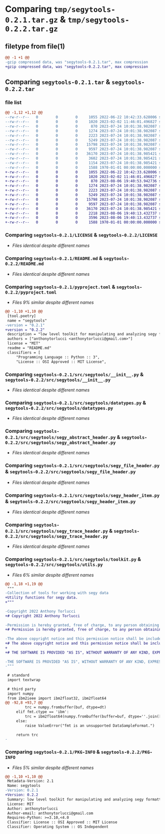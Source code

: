 # Comparing `tmp/segytools-0.2.1.tar.gz` & `tmp/segytools-0.2.2.tar.gz`

## filetype from file(1)

```diff
@@ -1 +1 @@
-gzip compressed data, was "segytools-0.2.1.tar", max compression
+gzip compressed data, was "segytools-0.2.2.tar", max compression
```

## Comparing `segytools-0.2.1.tar` & `segytools-0.2.2.tar`

### file list

```diff
@@ -1,12 +1,12 @@
--rw-r--r--   0        0        0     1055 2022-06-22 10:42:33.628006 segytools-0.2.1/LICENSE
--rw-r--r--   0        0        0     1020 2023-02-02 11:46:01.496827 segytools-0.2.1/README.md
--rw-r--r--   0        0        0      870 2023-07-24 10:01:38.982087 segytools-0.2.1/pyproject.toml
--rw-r--r--   0        0        0     1274 2023-07-24 10:01:38.982087 segytools-0.2.1/src/segytools/__init__.py
--rw-r--r--   0        0        0     2223 2023-07-24 10:01:38.982087 segytools-0.2.1/src/segytools/datatypes.py
--rw-r--r--   0        0        0     5249 2023-07-24 10:01:38.982087 segytools-0.2.1/src/segytools/segy_abstract_header.py
--rw-r--r--   0        0        0    15798 2023-07-24 10:01:38.982087 segytools-0.2.1/src/segytools/segy_file_header.py
--rw-r--r--   0        0        0     9597 2023-07-24 10:01:38.982087 segytools-0.2.1/src/segytools/segy_header_item.py
--rw-r--r--   0        0        0    36170 2023-07-24 10:01:38.985421 segytools-0.2.1/src/segytools/segy_trace_header.py
--rw-r--r--   0        0        0     3602 2023-07-24 10:01:38.985421 segytools-0.2.1/src/segytools/toolkit.py
--rw-r--r--   0        0        0     1154 2023-07-24 10:01:38.985421 segytools-0.2.1/src/segytools/utils.py
--rw-r--r--   0        0        0     1588 1970-01-01 00:00:00.000000 segytools-0.2.1/PKG-INFO
+-rw-r--r--   0        0        0     1055 2022-06-22 10:42:33.628006 segytools-0.2.2/LICENSE
+-rw-r--r--   0        0        0     1020 2023-02-02 11:46:01.496827 segytools-0.2.2/README.md
+-rw-r--r--   0        0        0      870 2023-08-06 19:40:53.942736 segytools-0.2.2/pyproject.toml
+-rw-r--r--   0        0        0     1274 2023-07-24 10:01:38.982087 segytools-0.2.2/src/segytools/__init__.py
+-rw-r--r--   0        0        0     2223 2023-07-24 10:01:38.982087 segytools-0.2.2/src/segytools/datatypes.py
+-rw-r--r--   0        0        0     5249 2023-07-24 10:01:38.982087 segytools-0.2.2/src/segytools/segy_abstract_header.py
+-rw-r--r--   0        0        0    15798 2023-07-24 10:01:38.982087 segytools-0.2.2/src/segytools/segy_file_header.py
+-rw-r--r--   0        0        0     9597 2023-07-24 10:01:38.982087 segytools-0.2.2/src/segytools/segy_header_item.py
+-rw-r--r--   0        0        0    36170 2023-07-24 10:01:38.985421 segytools-0.2.2/src/segytools/segy_trace_header.py
+-rw-r--r--   0        0        0     2218 2023-08-06 19:40:13.432737 segytools-0.2.2/src/segytools/toolkit.py
+-rw-r--r--   0        0        0     3596 2023-08-06 19:40:13.432737 segytools-0.2.2/src/segytools/utils.py
+-rw-r--r--   0        0        0     1588 1970-01-01 00:00:00.000000 segytools-0.2.2/PKG-INFO
```

### Comparing `segytools-0.2.1/LICENSE` & `segytools-0.2.2/LICENSE`

 * *Files identical despite different names*

### Comparing `segytools-0.2.1/README.md` & `segytools-0.2.2/README.md`

 * *Files identical despite different names*

### Comparing `segytools-0.2.1/pyproject.toml` & `segytools-0.2.2/pyproject.toml`

 * *Files 9% similar despite different names*

```diff
@@ -1,10 +1,10 @@
 [tool.poetry]
 name = "segytools"
-version = "0.2.1"
+version = "0.2.2"
 description = "low level toolkit for manipulating and analyzing segy formatted data"
 authors = ["anthonytorlucci <anthonytorlucci@gmail.com>"]
 license = "MIT"
 readme = "README.md"
 classifiers = [
     "Programming Language :: Python :: 3",
     "License :: OSI Approved :: MIT License",
```

### Comparing `segytools-0.2.1/src/segytools/__init__.py` & `segytools-0.2.2/src/segytools/__init__.py`

 * *Files identical despite different names*

### Comparing `segytools-0.2.1/src/segytools/datatypes.py` & `segytools-0.2.2/src/segytools/datatypes.py`

 * *Files identical despite different names*

### Comparing `segytools-0.2.1/src/segytools/segy_abstract_header.py` & `segytools-0.2.2/src/segytools/segy_abstract_header.py`

 * *Files identical despite different names*

### Comparing `segytools-0.2.1/src/segytools/segy_file_header.py` & `segytools-0.2.2/src/segytools/segy_file_header.py`

 * *Files identical despite different names*

### Comparing `segytools-0.2.1/src/segytools/segy_header_item.py` & `segytools-0.2.2/src/segytools/segy_header_item.py`

 * *Files identical despite different names*

### Comparing `segytools-0.2.1/src/segytools/segy_trace_header.py` & `segytools-0.2.2/src/segytools/segy_trace_header.py`

 * *Files identical despite different names*

### Comparing `segytools-0.2.1/src/segytools/toolkit.py` & `segytools-0.2.2/src/segytools/utils.py`

 * *Files 6% similar despite different names*

```diff
@@ -1,18 +1,19 @@
 """
-Collection of tools for working with segy data
+Utility functions for segy data.
+"""
 
-Copyright 2022 Anthony Torlucci
+# Copyright 2022 Anthony Torlucci
 
-Permission is hereby granted, free of charge, to any person obtaining a copy of this software and associated documentation files (the "Software"), to deal in the Software without restriction, including without limitation the rights to use, copy, modify, merge, publish, distribute, sublicense, and/or sell copies of the Software, and to permit persons to whom the Software is furnished to do so, subject to the following conditions:
+# Permission is hereby granted, free of charge, to any person obtaining a copy of this software and associated documentation files (the "Software"), to deal in the Software without restriction, including without limitation the rights to use, copy, modify, merge, publish, distribute, sublicense, and/or sell copies of the Software, and to permit persons to whom the Software is furnished to do so, subject to the following conditions:
 
-The above copyright notice and this permission notice shall be included in all copies or substantial portions of the Software.
+# The above copyright notice and this permission notice shall be included in all copies or substantial portions of the Software.
+
+# THE SOFTWARE IS PROVIDED "AS IS", WITHOUT WARRANTY OF ANY KIND, EXPRESS OR IMPLIED, INCLUDING BUT NOT LIMITED TO THE WARRANTIES OF MERCHANTABILITY, FITNESS FOR A PARTICULAR PURPOSE AND NONINFRINGEMENT. IN NO EVENT SHALL THE AUTHORS OR COPYRIGHT HOLDERS BE LIABLE FOR ANY CLAIM, DAMAGES OR OTHER LIABILITY, WHETHER IN AN ACTION OF CONTRACT, TORT OR OTHERWISE, ARISING FROM, OUT OF OR IN CONNECTION WITH THE SOFTWARE OR THE USE OR OTHER DEALINGS IN THE SOFTWARE.
 
-THE SOFTWARE IS PROVIDED "AS IS", WITHOUT WARRANTY OF ANY KIND, EXPRESS OR IMPLIED, INCLUDING BUT NOT LIMITED TO THE WARRANTIES OF MERCHANTABILITY, FITNESS FOR A PARTICULAR PURPOSE AND NONINFRINGEMENT. IN NO EVENT SHALL THE AUTHORS OR COPYRIGHT HOLDERS BE LIABLE FOR ANY CLAIM, DAMAGES OR OTHER LIABILITY, WHETHER IN AN ACTION OF CONTRACT, TORT OR OTHERWISE, ARISING FROM, OUT OF OR IN CONNECTION WITH THE SOFTWARE OR THE USE OR OTHER DEALINGS IN THE SOFTWARE.
-"""
 
 # standard
 import textwrap
 
 # third party
 import numpy
 from ibm2ieee import ibm2float32, ibm2float64
@@ -92,8 +93,7 @@
         trc = numpy.frombuffer(buf, dtype=dt)
     elif fmt.ctype == 'ibm':
         trc = ibm2float64(numpy.frombuffer(buffer=buf, dtype=''.join([byteorder,'u4'])))
     else:
         raise ValueError("fmt is an unsupported DataSampleFormat.")
 
     return trc
-
```

### Comparing `segytools-0.2.1/PKG-INFO` & `segytools-0.2.2/PKG-INFO`

 * *Files 5% similar despite different names*

```diff
@@ -1,10 +1,10 @@
 Metadata-Version: 2.1
 Name: segytools
-Version: 0.2.1
+Version: 0.2.2
 Summary: low level toolkit for manipulating and analyzing segy formatted data
 License: MIT
 Author: anthonytorlucci
 Author-email: anthonytorlucci@gmail.com
 Requires-Python: >=3.10,<4.0
 Classifier: License :: OSI Approved :: MIT License
 Classifier: Operating System :: OS Independent
```


